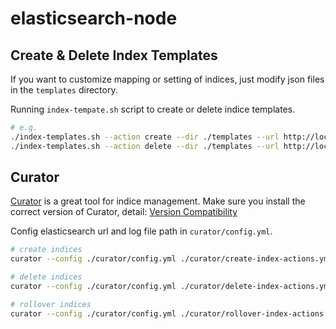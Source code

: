 # elasticsearch-node

## Create & Delete Index Templates

If you want to customize mapping or setting of indices, just modify json files in the `templates` directory.

Running `index-tempate.sh` script to create or delete indice templates.

```bash 
# e.g.
./index-templates.sh --action create --dir ./templates --url http://localhost:9200
./index-templates.sh --action delete --dir ./templates --url http://localhost:9200
```

## Curator

[Curator](https://github.com/elastic/curator) is a great tool for indice management. Make sure you install the correct version of Curator, detail: [Version Compatibility](https://www.elastic.co/guide/en/elasticsearch/client/curator/current/version-compatibility.html)

Config elasticsearch url and log file path in `curator/config.yml`.  

```bash
# create indices
curator --config ./curator/config.yml ./curator/create-index-actions.yml

# delete indices
curator --config ./curator/config.yml ./curator/delete-index-actions.yml

# rollover indices
curator --config ./curator/config.yml ./curator/rollover-index-actions.yml
```
